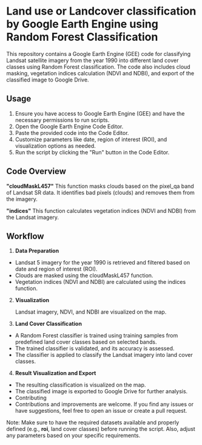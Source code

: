 # Land use or Landcover classification by Google Earth Engine using Random Forest Classification
This repository contains a Google Earth Engine (GEE) code for classifying Landsat satellite imagery from the year 1990 into different land cover classes using Random Forest classification. The code also includes cloud masking, vegetation indices calculation (NDVI and NDBI), and export of the classified image to Google Drive.

## Usage
1. Ensure you have access to Google Earth Engine (GEE) and have the necessary permissions to run scripts.
1. Open the Google Earth Engine Code Editor.
1. Paste the provided code into the Code Editor.
1. Customize parameters like date, region of interest (ROI), and visualization options as needed.
1. Run the script by clicking the "Run" button in the Code Editor.
## Code Overview
**"cloudMaskL457"**
This function masks clouds based on the pixel_qa band of Landsat SR data. It identifies bad pixels (clouds) and removes them from the imagery.

**"indices"**
This function calculates vegetation indices (NDVI and NDBI) from the Landsat imagery.

## Workflow
1. **Data Preparation**

  - Landsat 5 imagery for the year 1990 is retrieved and filtered based on date and region of interest (ROI).
  - Clouds are masked using the cloudMaskL457 function.
  - Vegetation indices (NDVI and NDBI) are calculated using the indices function.
2. **Visualization**

    Landsat imagery, NDVI, and NDBI are visualized on the map.
3. **Land Cover Classification**

  - A Random Forest classifier is trained using training samples from predefined land cover classes based on selected bands.
  - The trained classifier is validated, and its accuracy is assessed.
  - The classifier is applied to classify the Landsat imagery into land cover classes.
4. **Result Visualization and Export**

  - The resulting classification is visualized on the map.
  - The classified image is exported to Google Drive for further analysis.
  - Contributing
  - Contributions and improvements are welcome. If you find any issues or have suggestions, feel free to open an issue or create a pull   request.

Note: Make sure to have the required datasets available and properly defined (e.g., **roi**, land cover classes) before running the script. Also, adjust any parameters based on your specific requirements.
